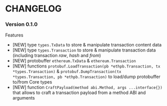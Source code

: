 # CHANGELOG

### Version 0.1.0

Features

- [NEW] type ``types.TxData`` to store & manipulate transaction content data
- [NEW] type ``types.Transaction`` to store & manipulate transaction data (including transaction *raw*, *hash* and *from*)
- [NEW] protobuffer ``ethereum.TxData`` & ``ethereum.Transaction``
- [NEW] functions ``protobuf.LoadTransaction(pb *ethpb.Transaction, tx *types.Transaction)`` & ``protobuf.DumpTransaction(tx *types.Transaction, pb *ethpb.Transaction)`` to load/dump protobuffer to/from Core types
- [NEW] function ``CraftPayload(method abi.Method, args ...interface{})`` that allows to craft a transaction payload from a method ABI and arguments